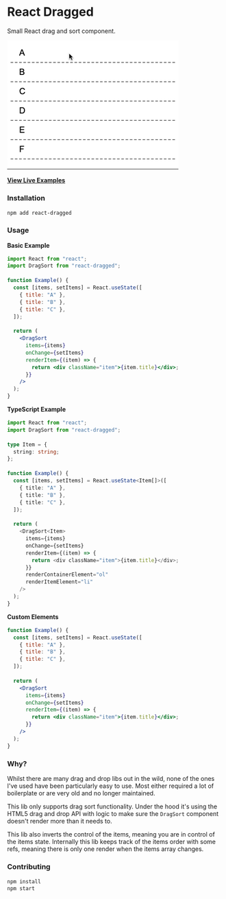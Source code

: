 # React Dragged

Small React drag and sort component.

![Demo](./misc/demo.gif)

[**View Live Examples**](https://enijar.github.io/react-dragged/)

### Installation

```shell
npm add react-dragged
```

### Usage

**Basic Example**

```jsx
import React from "react";
import DragSort from "react-dragged";

function Example() {
  const [items, setItems] = React.useState([
    { title: "A" },
    { title: "B" },
    { title: "C" },
  ]);

  return (
    <DragSort
      items={items}
      onChange={setItems}
      renderItem={(item) => {
        return <div className="item">{item.title}</div>;
      }}
    />
  );
}
```

**TypeScript Example**

```typescript jsx
import React from "react";
import DragSort from "react-dragged";

type Item = {
  string: string;
};

function Example() {
  const [items, setItems] = React.useState<Item[]>([
    { title: "A" },
    { title: "B" },
    { title: "C" },
  ]);

  return (
    <DragSort<Item>
      items={items}
      onChange={setItems}
      renderItem={(item) => {
        return <div className="item">{item.title}</div>;
      }}
      renderContainerElement="ol"
      renderItemElement="li"
    />
  );
}
```

**Custom Elements**

```jsx
function Example() {
  const [items, setItems] = React.useState([
    { title: "A" },
    { title: "B" },
    { title: "C" },
  ]);

  return (
    <DragSort
      items={items}
      onChange={setItems}
      renderItem={(item) => {
        return <div className="item">{item.title}</div>;
      }}
    />
  );
}
```

### Why?

Whilst there are many drag and drop libs out in the wild, none of the ones I've used have been particularly easy to use. Most either required a lot of boilerplate or are very old and no longer maintained.

This lib only supports drag sort functionality. Under the hood it's using the HTML5 drag and drop API with logic to make sure the `DragSort` component doesn't render more than it needs to.

This lib also inverts the control of the items, meaning you are in control of the items state. Internally this lib keeps track of the items order with some refs, meaning there is only one render when the items array changes.

### Contributing

```shell
npm install
npm start
```
